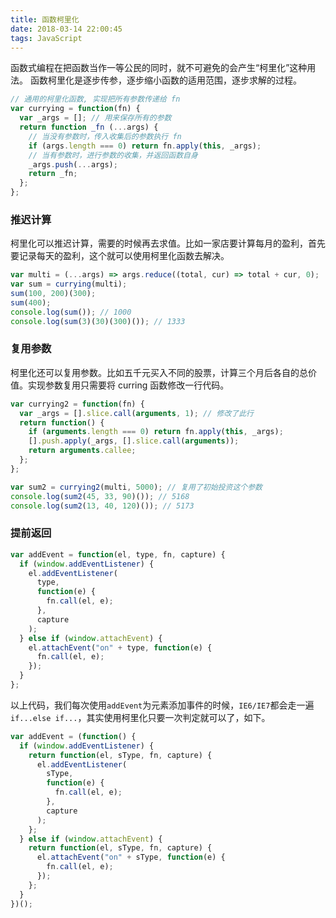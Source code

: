 ```yaml
---
title: 函数柯里化
date: 2018-03-14 22:00:45
tags: JavaScript
---
```


函数式编程在把函数当作一等公民的同时，就不可避免的会产生“柯里化”这种用法。
函数柯里化是逐步传参，逐步缩小函数的适用范围，逐步求解的过程。

```js
// 通用的柯里化函数, 实现把所有参数传递给 fn
var currying = function(fn) {
  var _args = []; // 用来保存所有的参数
  return function _fn (...args) {
    // 当没有参数时，传入收集后的参数执行 fn
    if (args.length === 0) return fn.apply(this, _args);
    // 当有参数时，进行参数的收集，并返回函数自身
    _args.push(...args);
    return _fn;
  };
};
```

<!-- more -->

### 推迟计算

柯里化可以推迟计算，需要的时候再去求值。比如一家店要计算每月的盈利，首先要记录每天的盈利，这个就可以使用柯里化函数去解决。

```js
var multi = (...args) => args.reduce((total, cur) => total + cur, 0);
var sum = currying(multi);
sum(100, 200)(300);
sum(400);
console.log(sum()); // 1000
console.log(sum(3)(30)(300)()); // 1333
```

### 复用参数

柯里化还可以复用参数。比如五千元买入不同的股票，计算三个月后各自的总价值。实现参数复用只需要将  curring 函数修改一行代码。

```js
var currying2 = function(fn) {
  var _args = [].slice.call(arguments, 1); // 修改了此行
  return function() {
    if (arguments.length === 0) return fn.apply(this, _args);
    [].push.apply(_args, [].slice.call(arguments));
    return arguments.callee;
  };
};
```

```js
var sum2 = currying2(multi, 5000); // 复用了初始投资这个参数
console.log(sum2(45, 33, 90)()); // 5168
console.log(sum2(13, 40, 120)()); // 5173
```

### 提前返回

```js
var addEvent = function(el, type, fn, capture) {
  if (window.addEventListener) {
    el.addEventListener(
      type,
      function(e) {
        fn.call(el, e);
      },
      capture
    );
  } else if (window.attachEvent) {
    el.attachEvent("on" + type, function(e) {
      fn.call(el, e);
    });
  }
};
```

以上代码，我们每次使用`addEvent`为元素添加事件的时候，`IE6/IE7`都会走一遍`if...else if...`，其实使用柯里化只要一次判定就可以了，如下。

```js
var addEvent = (function() {
  if (window.addEventListener) {
    return function(el, sType, fn, capture) {
      el.addEventListener(
        sType,
        function(e) {
          fn.call(el, e);
        },
        capture
      );
    };
  } else if (window.attachEvent) {
    return function(el, sType, fn, capture) {
      el.attachEvent("on" + sType, function(e) {
        fn.call(el, e);
      });
    };
  }
})();
```
